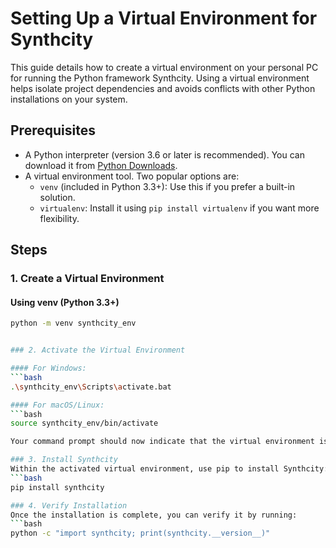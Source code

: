 # Setting Up a Virtual Environment for Synthcity

This guide details how to create a virtual environment on your personal PC for running the Python framework Synthcity. Using a virtual environment helps isolate project dependencies and avoids conflicts with other Python installations on your system.

## Prerequisites

- A Python interpreter (version 3.6 or later is recommended). You can download it from [Python Downloads](https://www.python.org/downloads/).
- A virtual environment tool. Two popular options are:
  - `venv` (included in Python 3.3+): Use this if you prefer a built-in solution.
  - `virtualenv`: Install it using `pip install virtualenv` if you want more flexibility.

## Steps

### 1. Create a Virtual Environment

#### Using venv (Python 3.3+)

```bash
python -m venv synthcity_env


### 2. Activate the Virtual Environment

#### For Windows:
```bash
.\synthcity_env\Scripts\activate.bat

#### For macOS/Linux:
```bash
source synthcity_env/bin/activate

Your command prompt should now indicate that the virtual environment is active (e.g., (synthcity_env) before your prompt).

### 3. Install Synthcity
Within the activated virtual environment, use pip to install Synthcity:
```bash
pip install synthcity

### 4. Verify Installation
Once the installation is complete, you can verify it by running:
```bash
python -c "import synthcity; print(synthcity.__version__)"
